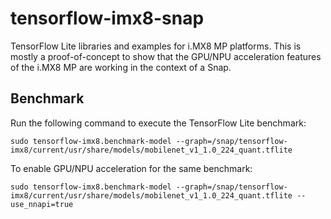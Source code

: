 # tensorflow-imx8-snap

TensorFlow Lite libraries and examples for i.MX8 MP platforms. This is mostly a proof-of-concept to show that the GPU/NPU acceleration features of the i.MX8 MP are working in the context of a Snap.

## Benchmark

Run the following command to execute the TensorFlow Lite benchmark:

    sudo tensorflow-imx8.benchmark-model --graph=/snap/tensorflow-imx8/current/usr/share/models/mobilenet_v1_1.0_224_quant.tflite
    
To enable GPU/NPU acceleration for the same benchmark:

    sudo tensorflow-imx8.benchmark-model --graph=/snap/tensorflow-imx8/current/usr/share/models/mobilenet_v1_1.0_224_quant.tflite --use_nnapi=true
   
